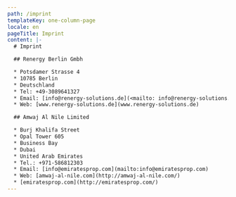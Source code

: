 ```yaml
---
path: /imprint
templateKey: one-column-page
locale: en
pageTitle: Imprint
content: |-
  # Imprint

  ## Renergy Berlin Gmbh

  * Potsdamer Strasse 4
  * 10785 Berlin
  * Deutschland
  * Tel: +49-3089641327
  * Email: [info@renergy-solutions.de](<mailto: info@renergy-solutions.de>)
  * Web: [www.renergy-solutions.de](www.renergy-solutions.de)

  ## Amwaj Al Nile Limited

  * Burj Khalifa Street
  * Opal Tower 605
  * Business Bay
  * Dubai
  * United Arab Emirates
  * Tel.: +971-586812303
  * Email: [info@emiratesprop.com](mailto:info@emiratesprop.com)
  * Web: [amwaj-al-nile.com](http://amwaj-al-nile.com/)
  * [emiratesprop.com](http://emiratesprop.com/)
---
```

